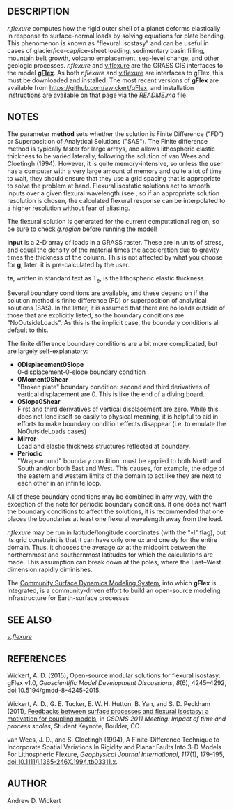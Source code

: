 ## DESCRIPTION

*r.flexure* computes how the rigid outer shell of a planet deforms
elastically in response to surface-normal loads by solving equations for
plate bending. This phenomenon is known as "flexural isostasy" and can
be useful in cases of glacier/ice-cap/ice-sheet loading, sedimentary
basin filling, mountain belt growth, volcano emplacement, sea-level
change, and other geologic processes. *r.flexure* and
[v.flexure](v.flexure.md) are the GRASS GIS interfaces to the model
[**gFlex**](https://csdms.colorado.edu/wiki/Model:GFlex). As both
*r.flexure* and [v.flexure](v.flexure.md) are interfaces to gFlex, this
must be downloaded and installed. The most recent versions of **gFlex**
are available from <https://github.com/awickert/gFlex>, and installation
instructions are available on that page via the *README.md* file.

## NOTES

The parameter **method** sets whether the solution is Finite Difference
("FD") or Superposition of Analytical Solutions ("SAS"). The Finite
difference method is typically faster for large arrays, and allows
lithospheric elastic thickness to be varied laterally, following the
solution of van Wees and Cloetingh (1994). However, it is quite
memory-intensive, so unless the user has a computer with a very large
amount of memory and quite a lot of time to wait, they should ensure
that they use a grid spacing that is appropriate to solve the problem at
hand. Flexural isostatic solutions act to smooth inputs over a given
flexural wavelength (see , so if an appropriate solution resolution is
chosen, the calculated flexural response can be interpolated to a higher
resolution without fear of aliasing.

The flexural solution is generated for the current computational region,
so be sure to check *g.region* before running the model\!

**input** is a 2-D array of loads in a GRASS raster. These are in units
of stress, and equal the density of the material times the acceleration
due to gravity times the thickness of the column. This is not affected
by what you choose for **g**, later: it is pre-calculated by the user.

**te**, written in standard text as T<sub>e</sub>, is the lithospheric
elastic thickness.

Several boundary conditions are available, and these depend on if the
solution method is finite difference (FD) or superposition of analytical
solutions (SAS). In the latter, it is assumed that there are no loads
outside of those that are explicitly listed, so the boundary conditions
are "NoOutsideLoads". As this is the implicit case, the boundary
conditions all default to this.

The finite difference boundary conditions are a bit more complicated,
but are largely self-explanatory:

  - **0Displacement0Slope**  
    0-displacement-0-slope boundary condition
  - **0Moment0Shear**  
    "Broken plate" boundary condition: second and third derivatives of
    vertical displacement are 0. This is like the end of a diving board.
  - **0Slope0Shear**  
    First and third derivatives of vertical displacement are zero. While
    this does not lend itself so easily to physical meaning, it is
    helpful to aid in efforts to make boundary condition effects
    disappear (i.e. to emulate the NoOutsideLoads cases)
  - **Mirror**  
    Load and elastic thickness structures reflected at boundary.
  - **Periodic**  
    "Wrap-around" boundary condition: must be applied to both North and
    South and/or both East and West. This causes, for example, the edge
    of the eastern and western limits of the domain to act like they are
    next to each other in an infinite loop.

All of these boundary conditions may be combined in any way, with the
exception of the note for periodic boundary conditions. If one does not
want the boundary conditions to affect the solutions, it is recommended
that one places the boundaries at least one flexural wavelength away
from the load.

*r.flexure* may be run in latitude/longitude coordinates (with the
"**-l**" flag), but its grid constraint is that it can have only one
*dx* and one *dy* for the entire domain. Thus, it chooses the average
*dx* at the midpoint between the northernmost and southernmost latitudes
for which the calculations are made. This assumption can break down at
the poles, where the East–West dimension rapidly diminishes.

The [Community Surface Dynamics Modeling
System](https://csdms.colorado.edu), into which **gFlex** is integrated,
is a community-driven effort to build an open-source modeling
infrastructure for Earth-surface processes.

## SEE ALSO

*[v.flexure](v.flexure.md)*

## REFERENCES

Wickert, A. D. (2015), Open-source modular solutions for flexural
isostasy: gFlex v1.0, *Geoscientific Model Development Discussions*,
*8*(6), 4245–4292, doi:10.5194/gmdd-8-4245-2015.

Wickert, A. D., G. E. Tucker, E. W. H. Hutton, B. Yan, and S. D. Peckham
(2011), [Feedbacks between surface processes and flexural isostasy: a
motivation for coupling
models](https://csdms.colorado.edu/csdms_wiki/images/Andrew_Wickert_CSDMS_2011_annual_meeting.pdf),
in *CSDMS 2011 Meeting: Impact of time and process scales*, Student
Keynote, Boulder, CO.

van Wees, J. D., and S. Cloetingh (1994), A Finite-Difference Technique
to Incorporate Spatial Variations In Rigidity and Planar Faults Into 3-D
Models For Lithospheric Flexure, *Geophysical Journal International*,
*117*(1), 179–195,
[doi:10.1111/j.1365-246X.1994.tb03311.x](https://doi.org/10.1111/j.1365-246X.1994.tb03311.x).

## AUTHOR

Andrew D. Wickert
